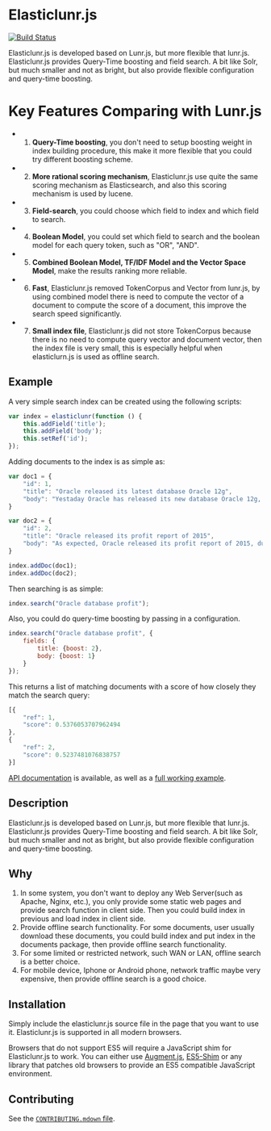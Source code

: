 # Elasticlunr.js

[![Build Status](https://travis-ci.org/olivernn/lunr.js.png?branch=master)](https://travis-ci.org/olivernn/lunr.js)

Elasticlunr.js is developed based on Lunr.js, but more flexible that lunr.js. Elasticlunr.js provides Query-Time boosting and field search.
A bit like Solr, but much smaller and not as bright, but also provide flexible configuration and query-time boosting.

# Key Features Comparing with Lunr.js

 * 1. **Query-Time boosting**, you don't need to setup boosting weight in index building procedure, this make it more flexible that you could try different boosting scheme.
 * 2. **More rational scoring mechanism**, Elasticlunr.js use quite the same scoring mechanism as Elasticsearch, and also this scoring mechanism is used by lucene.
 * 3. **Field-search**, you could choose which field to index and which field to search.
 * 4. **Boolean Model**, you could set which field to search and the boolean model for each query token, such as "OR", "AND".
 * 5. **Combined Boolean Model, TF/IDF Model and the Vector Space Model**, make the results ranking more reliable.
 * 6. **Fast**, Elasticlunr.js removed TokenCorpus and Vector from lunr.js, by using combined model there is need to compute the vector of a document to compute the score of a document, this improve the search speed significantly.
 * 7. **Small index file**, Elasticlunr.js did not store TokenCorpus because there is no need to compute query vector and document vector, then the index file is very small, this is especially helpful when elasticlurn.js is used as offline search.

## Example

A very simple search index can be created using the following scripts:

```javascript
var index = elasticlunr(function () {
    this.addField('title');
    this.addField('body');
    this.setRef('id');
});
```

Adding documents to the index is as simple as:

```javascript
var doc1 = {
    "id": 1,
    "title": "Oracle released its latest database Oracle 12g",
    "body": "Yestaday Oracle has released its new database Oracle 12g, this would make more money for this company and lead to a nice profit report of annual year."
}

var doc2 = {
    "id": 2,
    "title": "Oracle released its profit report of 2015",
    "body": "As expected, Oracle released its profit report of 2015, during the good sales of database and hardware, Oracle's profit of 2015 reached 12.5 Billion."
}

index.addDoc(doc1);
index.addDoc(doc2);
```

Then searching is as simple:

```javascript
index.search("Oracle database profit");
```

Also, you could do query-time boosting by passing in a configuration.

```javascript
index.search("Oracle database profit", {
    fields: {
        title: {boost: 2},
        body: {boost: 1}
    }
});
```

This returns a list of matching documents with a score of how closely they match the search query:

```javascript
[{
    "ref": 1,
    "score": 0.5376053707962494
},
{
    "ref": 2,
    "score": 0.5237481076838757
}]
```

[API documentation](http://weixsong.github.io/assets/elasticlunr/docs/index.html) is available, as well as a [full working example](http://weixsong.github.io/assets/elasticlunr/docs/index.html).

## Description

Elasticlunr.js is developed based on Lunr.js, but more flexible that lunr.js. Elasticlunr.js provides Query-Time boosting and field search.
A bit like Solr, but much smaller and not as bright, but also provide flexible configuration and query-time boosting.

## Why

1. In some system, you don't want to deploy any Web Server(such as Apache, Nginx, etc.), you only provide some static web pages and provide search function in client side. Then you could build index in previous and load index in client side.
2. Provide offline search functionality. For some documents, user usually download these documents, you could build index and put index in the documents package, then provide offline search functionality.
3. For some limited or restricted network, such WAN or LAN, offline search is a better choice.
4. For mobile device, Iphone or Android phone, network traffic maybe very expensive, then provide offline search is a good choice.

## Installation

Simply include the elasticlunr.js source file in the page that you want to use it.  Elasticlunr.js is supported in all modern browsers.

Browsers that do not support ES5 will require a JavaScript shim for Elasticlunr.js to work. You can either use [Augment.js](https://github.com/olivernn/augment.js), [ES5-Shim](https://github.com/kriskowal/es5-shim) or any library that patches old browsers to provide an ES5 compatible JavaScript environment.

## Contributing

See the [`CONTRIBUTING.mdown` file](CONTRIBUTING.mdown).
